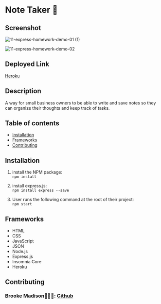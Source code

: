 # Note Taker 📝

## Screenshot
![11-express-homework-demo-01 (1)](https://user-images.githubusercontent.com/83384131/132078162-f2262c0d-4243-47bd-83c7-59fce5d7c7d3.png)

![11-express-homework-demo-02](https://user-images.githubusercontent.com/83384131/132078230-afd6f86c-f862-4cad-8fb8-ccac5448ca23.png)

## Deployed Link

[Heroku](https://calm-reef-25739.herokuapp.com/)

## Description
 
A way for small business owners to be able to write and save notes so they can organize their thoughts and keep track of tasks.

## Table of contents

* [Installation](#installation)
* [Frameworks](#frameworks) 
* [Contributing](#contributing)

## Installation

1. install the NPM package:
<br>`npm install`

2. install express.js: 
<br>`npm install express --save`

3. User runs the following command at the root of their project:
<br>`npm start`

## Frameworks
* HTML
* CSS 
* JavaScript
* JSON
* Node.js
* Express.js
* Insomnia Core
* Heroku 

## Contributing 

### Brooke Madison👩🏽‍💻: [Github](https://github.com/brookemadison)

